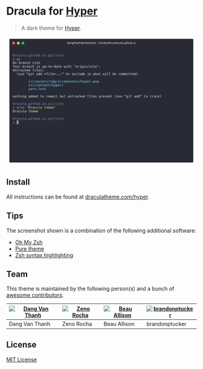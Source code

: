 # Dracula for [Hyper](https://hyper.is)

> A dark theme for [Hyper](https://hyper.is).

![Screenshot](screenshot.png)

## Install

All instructions can be found at [draculatheme.com/hyper](https://draculatheme.com/hyper).

## Tips

The screenshot shown is a combination of the following additional software:

- [Oh My Zsh](https://github.com/robbyrussell/oh-my-zsh)
- [Pure theme](https://github.com/sindresorhus/pure)
- [Zsh syntax highlighting](https://github.com/zsh-users/zsh-syntax-highlighting)

## Team

This theme is maintained by the following person(s) and a bunch of [awesome contributors](https://github.com/dracula/template/graphs/contributors).

[![Dang Van Thanh](https://avatars2.githubusercontent.com/u/2674850?v=3&s=70)](https://github.com/dangvanthanh) | [![Zeno Rocha](https://avatars2.githubusercontent.com/u/398893?s=70&v=4)](https://github.com/zenorocha) | [![Beau Allison](https://avatars3.githubusercontent.com/u/14225594?s=70&v=4)](https://github.com/beauallison) | [![brandonptucker](https://avatars1.githubusercontent.com/u/1033893?s=70&v=4)](https://github.com/brandonptucker) |
--- | --- | --- | --- |
Dang Van Thanh | Zeno Rocha | Beau Allison | brandonptucker |

## License

[MIT License](./LICENSE)

